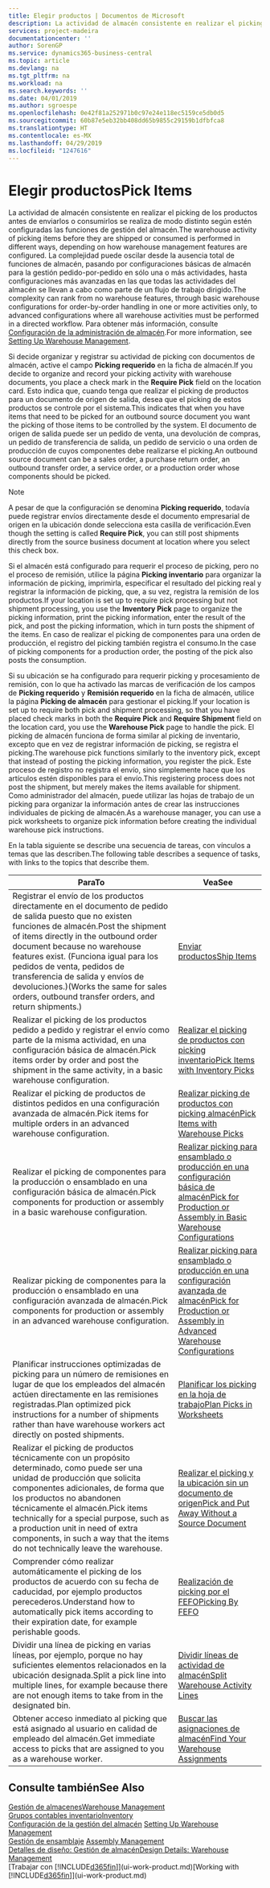 ```yaml
---
title: Elegir productos | Documentos de Microsoft
description: La actividad de almacén consistente en realizar el picking de los productos antes de enviarlos o consumirlos se realiza de modo distinto según estén configuradas las funciones de gestión del almacén. La complejidad de la [configuración](../configure-warehouse-processes.md) puede oscilar desde la ausencia total de funciones de almacén, pasando por configuraciones de almacén básicas para la gestión pedido-por-pedido en sólo una o más actividades, hasta configuraciones más avanzadas en las que todas las actividades del almacén se llevan a cabo como parte de un flujo de trabajo dirigido.
services: project-madeira
documentationcenter: ''
author: SorenGP
ms.service: dynamics365-business-central
ms.topic: article
ms.devlang: na
ms.tgt_pltfrm: na
ms.workload: na
ms.search.keywords: ''
ms.date: 04/01/2019
ms.author: sgroespe
ms.openlocfilehash: 0e42f81a252971b0c97e24e118ec5159ce5db0d5
ms.sourcegitcommit: 60b87e5eb32bb408dd65b9855c29159b1dfbfca8
ms.translationtype: HT
ms.contentlocale: es-MX
ms.lasthandoff: 04/29/2019
ms.locfileid: "1247616"
---
```

# <a name="pick-items"></a><span data-ttu-id="1d2d7-104">Elegir productos</span><span class="sxs-lookup"><span data-stu-id="1d2d7-104">Pick Items</span></span>
<span data-ttu-id="1d2d7-105">La actividad de almacén consistente en realizar el picking de los productos antes de enviarlos o consumirlos se realiza de modo distinto según estén configuradas las funciones de gestión del almacén.</span><span class="sxs-lookup"><span data-stu-id="1d2d7-105">The warehouse activity of picking items before they are shipped or consumed is performed in different ways, depending on how warehouse management features are configured.</span></span> <span data-ttu-id="1d2d7-106">La complejidad puede oscilar desde la ausencia total de funciones de almacén, pasando por configuraciones básicas de almacén para la gestión pedido-por-pedido en sólo una o más actividades, hasta configuraciones más avanzadas en las que todas las actividades del almacén se llevan a cabo como parte de un flujo de trabajo dirigido.</span><span class="sxs-lookup"><span data-stu-id="1d2d7-106">The complexity can rank from no warehouse features, through basic warehouse configurations for order-by-order handling in one or more activities only, to advanced configurations where all warehouse activities must be performed in a directed workflow.</span></span> <span data-ttu-id="1d2d7-107">Para obtener más información, consulte [Configuración de la administración de almacén](warehouse-setup-warehouse.md).</span><span class="sxs-lookup"><span data-stu-id="1d2d7-107">For more information, see [Setting Up Warehouse Management](warehouse-setup-warehouse.md).</span></span>

<span data-ttu-id="1d2d7-108">Si decide organizar y registrar su actividad de picking con documentos de almacén, active el campo **Picking requerido** en la ficha de almacén.</span><span class="sxs-lookup"><span data-stu-id="1d2d7-108">If you decide to organize and record your picking activity with warehouse documents, you place a check mark in the **Require Pick** field on the location card.</span></span> <span data-ttu-id="1d2d7-109">Esto indica que, cuando tenga que realizar el picking de productos para un documento de origen de salida, desea que el picking de estos productos se controle por el sistema.</span><span class="sxs-lookup"><span data-stu-id="1d2d7-109">This indicates that when you have items that need to be picked for an outbound source document you want the picking of those items to be controlled by the system.</span></span> <span data-ttu-id="1d2d7-110">El documento de origen de salida puede ser un pedido de venta, una devolución de compras, un pedido de transferencia de salida, un pedido de servicio o una orden de producción de cuyos componentes debe realizarse el picking.</span><span class="sxs-lookup"><span data-stu-id="1d2d7-110">An outbound source document can be a sales order, a purchase return order, an outbound transfer order, a service order, or a production order whose components should be picked.</span></span>

> [!NOTE]
> <span data-ttu-id="1d2d7-111">A pesar de que la configuración se denomina **Picking requerido**, todavía puede registrar envíos directamente desde el documento empresarial de origen en la ubicación donde selecciona esta casilla de verificación.</span><span class="sxs-lookup"><span data-stu-id="1d2d7-111">Even though the setting is called **Require Pick**, you can still post shipments directly from the source business document at location where you select this check box.</span></span>

<span data-ttu-id="1d2d7-112">Si el almacén está configurado para requerir el proceso de picking, pero no el proceso de remisión, utilice la página **Picking inventario** para organizar la información de picking, imprimirla, especificar el resultado del picking real y registrar la información de picking, que, a su vez, registra la remisión de los productos.</span><span class="sxs-lookup"><span data-stu-id="1d2d7-112">If your location is set up to require pick processing but not shipment processing, you use the **Inventory Pick** page to organize the picking information, print the picking information, enter the result of the pick, and post the picking information, which in turn posts the shipment of the items.</span></span> <span data-ttu-id="1d2d7-113">En caso de realizar el picking de componentes para una orden de producción, el registro del picking también registra el consumo.</span><span class="sxs-lookup"><span data-stu-id="1d2d7-113">In the case of picking components for a production order, the posting of the pick also posts the consumption.</span></span>

<span data-ttu-id="1d2d7-114">Si su ubicación se ha configurado para requerir picking y procesamiento de remisión, con lo que ha activado las marcas de verificación de los campos de **Picking requerido** y **Remisión requerido** en la ficha de almacén, utilice la página **Picking de almacén** para gestionar el picking.</span><span class="sxs-lookup"><span data-stu-id="1d2d7-114">If your location is set up to require both pick and shipment processing, so that you have placed check marks in both the **Require Pick** and **Require Shipment** field on the location card, you use the **Warehouse Pick** page to handle the pick.</span></span> <span data-ttu-id="1d2d7-115">El picking de almacén funciona de forma similar al picking de inventario, excepto que en vez de registrar información de picking, se registra el picking.</span><span class="sxs-lookup"><span data-stu-id="1d2d7-115">The warehouse pick functions similarly to the inventory pick, except that instead of posting the picking information, you register the pick.</span></span> <span data-ttu-id="1d2d7-116">Este proceso de registro no registra el envío, sino simplemente hace que los artículos estén disponibles para el envío.</span><span class="sxs-lookup"><span data-stu-id="1d2d7-116">This registering process does not post the shipment, but merely makes the items available for shipment.</span></span> <span data-ttu-id="1d2d7-117">Como administrador del almacén, puede utilizar las hojas de trabajo de un picking para organizar la información antes de crear las instrucciones individuales de picking de almacén.</span><span class="sxs-lookup"><span data-stu-id="1d2d7-117">As a warehouse manager, you can use a pick worksheets to organize pick information before creating the individual warehouse pick instructions.</span></span>

<span data-ttu-id="1d2d7-118">En la tabla siguiente se describe una secuencia de tareas, con vínculos a temas que las describen.</span><span class="sxs-lookup"><span data-stu-id="1d2d7-118">The following table describes a sequence of tasks, with links to the topics that describe them.</span></span>   

|<span data-ttu-id="1d2d7-119">**Para**</span><span class="sxs-lookup"><span data-stu-id="1d2d7-119">**To**</span></span>|<span data-ttu-id="1d2d7-120">**Vea**</span><span class="sxs-lookup"><span data-stu-id="1d2d7-120">**See**</span></span>|
|------------|-------------|  
|<span data-ttu-id="1d2d7-121">Registrar el envío de los productos directamente en el documento de pedido de salida puesto que no existen funciones de almacén.</span><span class="sxs-lookup"><span data-stu-id="1d2d7-121">Post the shipment of items directly in the outbound order document because no warehouse features exist.</span></span> <span data-ttu-id="1d2d7-122">(Funciona igual para los pedidos de venta, pedidos de transferencia de salida y envíos de devoluciones.)</span><span class="sxs-lookup"><span data-stu-id="1d2d7-122">(Works the same for sales orders, outbound transfer orders, and return shipments.)</span></span>|[<span data-ttu-id="1d2d7-123">Enviar productos</span><span class="sxs-lookup"><span data-stu-id="1d2d7-123">Ship Items</span></span>](warehouse-how-ship-items.md)|  
|<span data-ttu-id="1d2d7-124">Realizar el picking de los productos pedido a pedido y registrar el envío como parte de la misma actividad, en una configuración básica de almacén.</span><span class="sxs-lookup"><span data-stu-id="1d2d7-124">Pick items order by order and post the shipment in the same activity, in a basic warehouse configuration.</span></span>|[<span data-ttu-id="1d2d7-125">Realizar el picking de productos con picking inventario</span><span class="sxs-lookup"><span data-stu-id="1d2d7-125">Pick Items with Inventory Picks</span></span>](warehouse-how-to-pick-items-with-inventory-picks.md)|
|<span data-ttu-id="1d2d7-126">Realizar el picking de productos de distintos pedidos en una configuración avanzada de almacén.</span><span class="sxs-lookup"><span data-stu-id="1d2d7-126">Pick items for multiple orders in an advanced warehouse configuration.</span></span>|[<span data-ttu-id="1d2d7-127">Realizar picking de productos con picking almacén</span><span class="sxs-lookup"><span data-stu-id="1d2d7-127">Pick Items with Warehouse Picks</span></span>](warehouse-how-to-pick-items-for-warehouse-shipment.md)|  
|<span data-ttu-id="1d2d7-128">Realizar el picking de componentes para la producción o ensamblado en una configuración básica de almacén.</span><span class="sxs-lookup"><span data-stu-id="1d2d7-128">Pick components for production or assembly in a basic warehouse configuration.</span></span>|[<span data-ttu-id="1d2d7-129">Realizar picking para ensamblado o producción en una configuración básica de almacén</span><span class="sxs-lookup"><span data-stu-id="1d2d7-129">Pick for Production or Assembly in Basic Warehouse Configurations</span></span>](warehouse-how-to-pick-for-production.md)|
|<span data-ttu-id="1d2d7-130">Realizar picking de componentes para la producción o ensamblado en una configuración avanzada de almacén.</span><span class="sxs-lookup"><span data-stu-id="1d2d7-130">Pick components for production or assembly in an advanced warehouse configuration.</span></span>|[<span data-ttu-id="1d2d7-131">Realizar picking para ensamblado o producción en una configuración avanzada de almacén</span><span class="sxs-lookup"><span data-stu-id="1d2d7-131">Pick for Production or Assembly in Advanced Warehouse Configurations</span></span>](warehouse-how-to-pick-for-internal-operations-in-advanced-warehousing.md)|  
|<span data-ttu-id="1d2d7-132">Planificar instrucciones optimizadas de picking para un número de remisiones en lugar de que los empleados del almacén actúen directamente en las remisiones registradas.</span><span class="sxs-lookup"><span data-stu-id="1d2d7-132">Plan optimized pick instructions for a number of shipments rather than have warehouse workers act directly on posted shipments.</span></span>|[<span data-ttu-id="1d2d7-133">Planificar los picking en la hoja de trabajo</span><span class="sxs-lookup"><span data-stu-id="1d2d7-133">Plan Picks in Worksheets</span></span>](warehouse-how-to-plan-picks-in-worksheets.md)|  
|<span data-ttu-id="1d2d7-134">Realizar el picking de productos técnicamente con un propósito determinado, como puede ser una unidad de producción que solicita componentes adicionales, de forma que los productos no abandonen técnicamente el almacén.</span><span class="sxs-lookup"><span data-stu-id="1d2d7-134">Pick items technically for a special purpose, such as a production unit in need of extra components, in such a way that the items do not technically leave the warehouse.</span></span>|[<span data-ttu-id="1d2d7-135">Realizar el picking y la ubicación sin un documento de origen</span><span class="sxs-lookup"><span data-stu-id="1d2d7-135">Pick and Put Away Without a Source Document</span></span>](warehouse-how-to-create-put-aways-from-internal-put-aways.md)|
|<span data-ttu-id="1d2d7-136">Comprender cómo realizar automáticamente el picking de los productos de acuerdo con su fecha de caducidad, por ejemplo productos perecederos.</span><span class="sxs-lookup"><span data-stu-id="1d2d7-136">Understand how to automatically pick items according to their expiration date, for example perishable goods.</span></span>|[<span data-ttu-id="1d2d7-137">Realización de picking por el FEFO</span><span class="sxs-lookup"><span data-stu-id="1d2d7-137">Picking By FEFO</span></span>](warehouse-picking-by-fefo.md)|
|<span data-ttu-id="1d2d7-138">Dividir una línea de picking en varias líneas, por ejemplo, porque no hay suficientes elementos relacionados en la ubicación designada.</span><span class="sxs-lookup"><span data-stu-id="1d2d7-138">Split a pick line into multiple lines, for example because there are not enough items to take from in the designated bin.</span></span>|[<span data-ttu-id="1d2d7-139">Dividir líneas de actividad de almacén</span><span class="sxs-lookup"><span data-stu-id="1d2d7-139">Split Warehouse Activity Lines</span></span>](warehouse-how-to-split-warehouse-activity-lines.md)|
|<span data-ttu-id="1d2d7-140">Obtener acceso inmediato al picking que está asignado al usuario en calidad de empleado del almacén.</span><span class="sxs-lookup"><span data-stu-id="1d2d7-140">Get immediate access to picks that are assigned to you as a warehouse worker.</span></span>|[<span data-ttu-id="1d2d7-141">Buscar las asignaciones de almacén</span><span class="sxs-lookup"><span data-stu-id="1d2d7-141">Find Your Warehouse Assignments</span></span>](warehouse-how-to-find-your-warehouse-assignments.md)|  

## <a name="see-also"></a><span data-ttu-id="1d2d7-142">Consulte también</span><span class="sxs-lookup"><span data-stu-id="1d2d7-142">See Also</span></span>  
[<span data-ttu-id="1d2d7-143">Gestión de almacenes</span><span class="sxs-lookup"><span data-stu-id="1d2d7-143">Warehouse Management</span></span>](warehouse-manage-warehouse.md)  
[<span data-ttu-id="1d2d7-144">Grupos contables inventario</span><span class="sxs-lookup"><span data-stu-id="1d2d7-144">Inventory</span></span>](inventory-manage-inventory.md)  
<span data-ttu-id="1d2d7-145">[Configuración de la gestión del almacén](warehouse-setup-warehouse.md)   </span><span class="sxs-lookup"><span data-stu-id="1d2d7-145">[Setting Up Warehouse Management](warehouse-setup-warehouse.md)   </span></span>  
<span data-ttu-id="1d2d7-146">[Gestión de ensamblaje](assembly-assemble-items.md)  </span><span class="sxs-lookup"><span data-stu-id="1d2d7-146">[Assembly Management](assembly-assemble-items.md)  </span></span>  
[<span data-ttu-id="1d2d7-147">Detalles de diseño: Gestión de almacén</span><span class="sxs-lookup"><span data-stu-id="1d2d7-147">Design Details: Warehouse Management</span></span>](design-details-warehouse-management.md)  
<span data-ttu-id="1d2d7-148">[Trabajar con [!INCLUDE[d365fin](includes/d365fin_md.md)]](ui-work-product.md)</span><span class="sxs-lookup"><span data-stu-id="1d2d7-148">[Working with [!INCLUDE[d365fin](includes/d365fin_md.md)]](ui-work-product.md)</span></span>
